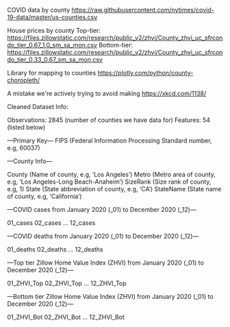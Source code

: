 COVID data by county
https://raw.githubusercontent.com/nytimes/covid-19-data/master/us-counties.csv

House prices by county
Top-tier: https://files.zillowstatic.com/research/public_v2/zhvi/County_zhvi_uc_sfrcondo_tier_0.67_1.0_sm_sa_mon.csv
Bottom-tier: https://files.zillowstatic.com/research/public_v2/zhvi/County_zhvi_uc_sfrcondo_tier_0.33_0.67_sm_sa_mon.csv

Library for mapping to counties
https://plotly.com/python/county-choropleth/

A mistake we're actively trying to avoid making
https://xkcd.com/1138/

Cleaned Dataset Info:

Observations: 2845 (number of counties we have data for)
Features: 54 (listed below)

—Primary Key—
FIPS (Federal Information Processing Standard number, e.g, 60037)

—County Info—

County (Name of county, e.g, ‘Los Angeles’)
Metro (Metro area of county, e.g, ‘Los Angeles-Long Beach-Anaheim’)
SizeRank (Size rank of county, e.g, 1)
State (State abbreviation of county, e.g, ‘CA’)
StateName (State name of county, e.g, ‘California’)

—COVID cases from January 2020 (\_01) to December 2020 (\_12)—

01_cases
02_cases
…
12_cases

—COVID deaths from January 2020 (\_01) to December 2020 (\_12)—

01_deaths
02_deaths
…
12_deaths

—Top tier Zillow Home Value Index (ZHVI) from January 2020 (\_01) to December 2020 (\_12)—

01_ZHVI_Top
02_ZHVI_Top
…
12_ZHVI_Top

—Bottom tier Zillow Home Value Index (ZHVI) from January 2020 (\_01) to December 2020 (\_12)—

01_ZHVI_Bot
02_ZHVI_Bot
…
12_ZHVI_Bot
